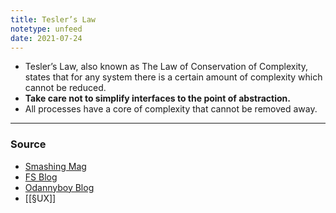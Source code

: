 ```yaml
---
title: Tesler’s Law
notetype: unfeed
date: 2021-07-24
---
```


- Tesler’s Law, also known as The Law of Conservation of Complexity, states that for any system there is a certain amount of complexity which cannot be reduced.
- **Take care not to simplify interfaces to the point of abstraction.** 
- All processes have a core of complexity that cannot be removed away.

--- 

### Source
- [Smashing Mag](https://www.smashingmagazine.com/2016/01/nobody-wants-use-your-product/)
- [FS Blog](https://fs.blog/2020/10/why-life-cant-be-simpler/)
- [Odannyboy Blog](https://odannyboy.medium.com/controls-are-choices-7de90363d0dd)
- [[§UX]]